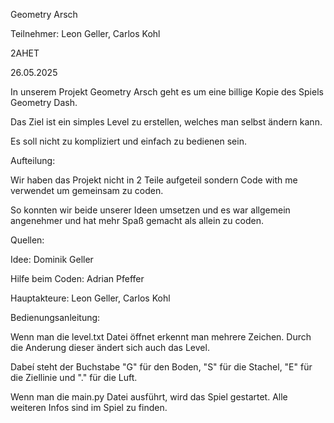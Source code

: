 Geometry Arsch

Teilnehmer: Leon Geller, Carlos Kohl

2AHET

26.05.2025


In unserem Projekt Geometry Arsch geht es um eine billige Kopie des Spiels Geometry Dash.

Das Ziel ist ein simples Level zu erstellen, welches man selbst ändern kann.

Es soll nicht zu kompliziert und einfach zu bedienen sein.


Aufteilung:

Wir haben das Projekt nicht in 2 Teile aufgeteil sondern Code with me verwendet um gemeinsam zu coden.

So konnten wir beide unserer Ideen umsetzen und es war allgemein angenehmer und hat mehr Spaß gemacht als allein zu coden.



Quellen:

Idee: Dominik Geller

Hilfe beim Coden: Adrian Pfeffer

Hauptakteure: Leon Geller, Carlos Kohl


Bedienungsanleitung:

Wenn man die level.txt Datei öffnet erkennt man mehrere Zeichen. Durch die Anderung dieser ändert sich auch das Level.

Dabeí steht der Buchstabe "G" für den Boden, "S" für die Stachel, "E" für die Ziellinie und "." für die Luft.

Wenn man die main.py Datei ausführt, wird das Spiel gestartet. Alle weiteren Infos sind im Spiel zu finden.
